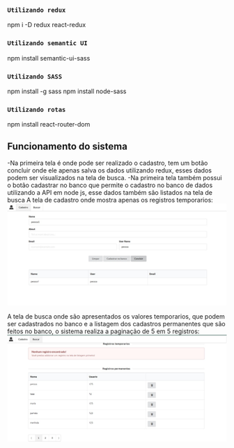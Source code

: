 ### `Utilizando redux`
npm i -D redux react-redux

### `Utilizando semantic UI`
npm install semantic-ui-sass

### `Utilizando SASS`
npm install -g sass npm install node-sass

### `Utilizando rotas`
npm install react-router-dom

## Funcionamento do sistema
-Na primeira tela é onde pode ser realizado o cadastro, tem um botão concluir onde ele apenas salva os dados utilizando redux, esses dados podem ser visualizados na tela de busca.
-Na primeira tela também possui o botão cadastrar no banco que permite o cadastro no banco de dados utilizando a API em node js, esse dados também são listados na tela de busca
A tela de cadastro onde mostra apenas os registros temporarios:
![Screenshot](https://raw.githubusercontent.com/taisspadotin/Exibicao/master/image/Sem%20t%C3%ADtulo.jpg)

A tela de busca onde são apresentados os valores temporarios, que podem ser cadastrados no banco e a listagem dos cadastros permanentes que são feitos no banco, o sistema realiza a paginação de 5 em 5 registros:
![Screenshot](https://raw.githubusercontent.com/taisspadotin/Exibicao/master/image/Sem%20t%C3%ADtulo2.jpg)

